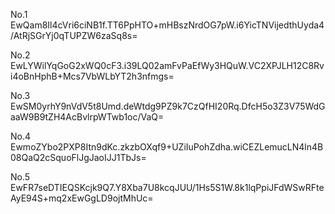 No.1
EwQam8Il4cVri6ciNB1f.TT6PpHTO+mHBszNrdOG7pW.i6YicTNVijedthUyda4/AtRjSGrYj0qTUPZW6zaSq8s=

No.2
EwLYWilYqGoG2xWQ0cF3.i39LQ02amFvPaEfWy3HQuW.VC2XPJLH12C8Rvi4oBnHphB+Mcs7VbWLbYT2h3nfmgs=

No.3
EwSM0yrhY9nVdV5t8Umd.deWtdg9PZ9k7CzQfHI20Rq.DfcH5o3Z3V75WdGaaW9B9tZH4AcBvlrpWTwb1oc/VaQ=

No.4
EwmoZYbo2PXP8Itn9dKc.zkzbOXqf9+UZiIuPohZdha.wiCEZLemucLN4ln4B08QaQ2cSquoFlJgJaoIJJ1TbJs=

No.5
EwFR7seDTIEQSKcjk9Q7.Y8Xba7U8kcqJUU/1Hs5S1W.8k1lqPpiJFdWSwRFteAyE94S+mq2xEwGgLD9ojtMhUc=

